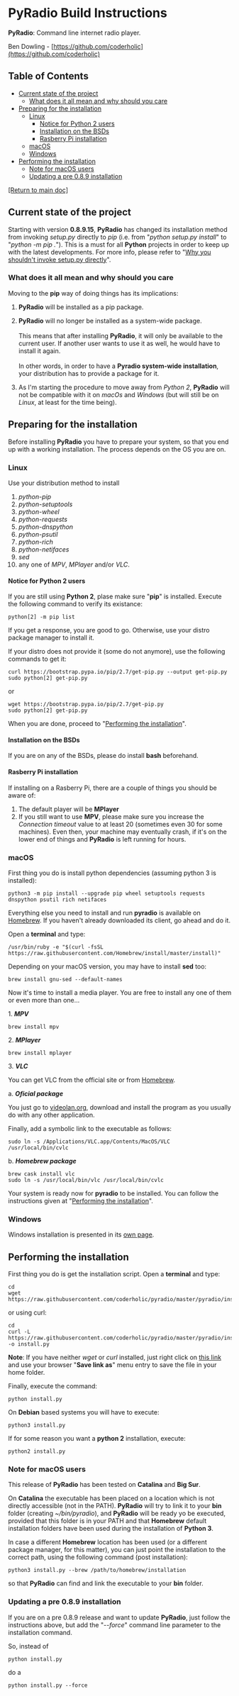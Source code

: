 # PyRadio Build Instructions

**PyRadio**: Command line internet radio player.

Ben Dowling - [https://github.com/coderholic](https://github.com/coderholic)

## Table of Contents
<!-- vim-markdown-toc Marked -->

* [Current state of the project](#current-state-of-the-project)
    * [What does it all mean and why should you care](#what-does-it-all-mean-and-why-should-you-care)
* [Preparing for the installation](#preparing-for-the-installation)
    * [Linux](#linux)
        * [Notice for Python 2 users](#notice-for-python-2-users)
        * [Installation on the BSDs](#installation-on-the-bsds)
        * [Rasberry Pi installation](#rasberry-pi-installation)
    * [macOS](#macos)
    * [Windows](#windows)
* [Performing the installation](#performing-the-installation)
    * [Note for macOS users](#note-for-macos-users)
    * [Updating a pre 0.8.9 installation](#updating-a-pre-0.8.9-installation)

<!-- vim-markdown-toc -->

[[Return to main doc]](README.md)

## Current state of the project

Starting with version **0.8.9.15**, **PyRadio** has changed its installation method from invoking *setup.py* directly to *pip* (i.e. from "*python setup.py install*" to "*python -m pip .*"). This is a must for all **Python** projects in order to keep up with the latest developments. For more info, please refer to "[Why you shouldn't invoke setup.py directly](https://blog.ganssle.io/articles/2021/10/setup-py-deprecated.html)".

### What does it all mean and why should you care

Moving to the **pip** way of doing things has its implications:

1. **PyRadio** will be installed as a pip package.

2. **PyRadio** will no longer be installed as a system-wide package. \
\
This means that after installing **PyRadio**, it will only be available to the current user. If another user wants to use it as well, he would have to install it again. \
\
In other words, in order to have a **Pyradio system-wide installation**, your distribution has to provide a package for it.

3. As I'm starting the procedure to move away from *Python 2*, **PyRadio** will not be compatible with it on *macOs* and *Windows* (but will still be on *Linux*, at least for the time being).


## Preparing for the installation

Before installing **PyRadio** you have to prepare your system, so that you end up with a working installation. The process depends on the OS you are on.


### Linux

Use your distribution method to install

1. *python-pip*
2. *python-setuptools*
3. *python-wheel*
4. *python-requests*
5. *python-dnspython*
6. *python-psutil*
7. *python-rich*
8. *python-netifaces*
9. *sed*
10. any one of *MPV*, *MPlayer* and/or *VLC*.

#### Notice for Python 2 users

If you are still using **Python 2**, plase make sure "**pip**" is installed. Execute the following command to verify its existance:

    python[2] -m pip list

If you get a response, you are good to go. Otherwise, use your distro package manager to install it.

If your distro does not provide it (some do not anymore), use the following commands to get it:

    curl https://bootstrap.pypa.io/pip/2.7/get-pip.py --output get-pip.py
    sudo python[2] get-pip.py

or

    wget https://bootstrap.pypa.io/pip/2.7/get-pip.py
    sudo python[2] get-pip.py

When you are done, proceed to  "[Performing the installation](#performing-the-installation)".

#### Installation on the BSDs

If you are on any of the BSDs, please do install **bash** beforehand.


#### Rasberry Pi installation

If installing on a Rasberry Pi, there are a couple of things you should be aware of:

1. The default player will be **MPlayer**
3. If you still want to use **MPV**, please make sure you increase the *Connection timeout* value to at least 20 (sometimes even 30 for some machines). Even then, your machine may eventually crash, if it's on the lower end of things and **PyRadio** is left running for hours.


### macOS

First thing you do is install python dependencies (assuming python 3 is installed):

    python3 -m pip install --upgrade pip wheel setuptools requests dnspython psutil rich netifaces

Everything else you need to install and run **pyradio** is available on [Homebrew](https://github.com/Homebrew/homebrew). If you haven't already downloaded its client, go ahead and do it.

Open a **terminal** and type:

    /usr/bin/ruby -e "$(curl -fsSL https://raw.githubusercontent.com/Homebrew/install/master/install)"

Depending on your macOS version, you may have to install **sed** too:

    brew install gnu-sed --default-names

Now it's time to install a media player. You are free to install any one of them or even more than one...

1\. ***MPV***

    brew install mpv

2\. ***MPlayer***

    brew install mplayer

3\. ***VLC***

You  can get VLC from the official site or from [Homebrew](https://github.com/Homebrew/homebrew).

a\. ***Oficial package***

You just go to [videolan.org](http://www.videolan.org/vlc/download-macos.html),  download and install the program as you usually do with any other application.

Finally, add a symbolic link to the executable as follows:

    sudo ln -s /Applications/VLC.app/Contents/MacOS/VLC /usr/local/bin/cvlc

b\. ***Homebrew package***

    brew cask install vlc
    sudo ln -s /usr/local/bin/vlc /usr/local/bin/cvlc

Your system is ready now for **pyradio** to be installed. You can follow the instructions given at "[Performing the installation](#performing-the-installation)".

### Windows

Windows installation is presented in its [own page](windows.md).

## Performing the installation

First thing you do is get the installation script. Open a **terminal** and type:

    cd
    wget https://raw.githubusercontent.com/coderholic/pyradio/master/pyradio/install.py

or using curl:

    cd
    curl -L https://raw.githubusercontent.com/coderholic/pyradio/master/pyradio/install.py -o install.py

**Note**: If you have neither *wget* or *curl* installed, just right click on [this link](https://raw.githubusercontent.com/coderholic/pyradio/master/pyradio/install.py) and use your browser "**Save link as**" menu entry to save the file in your home folder.

Finally, execute the command:

    python install.py

On **Debian** based systems you will have to execute:

    python3 install.py

If for some reason you want a **python 2** installation, execute:

    python2 install.py


### Note for macOS users

This release of **PyRadio** has been tested on **Catalina** and **Big Sur**.

On **Catalina** the executable has been placed on a location which is not directly accessible (not in the PATH). **PyRadio** will try to link it to your **bin** folder (creating *~/bin/pyradio*), and **PyRadio** will be ready yo be executed, provided that this folder is in your PATH and that **Homebrew** default installation folders have been used during the installation of **Python 3**.

In case a different **Homebrew** location has been used (or a different package manager, for this matter), you can just point the installation to the correct path, using the following command (post installation):

    python3 install.py --brew /path/to/homebrew/installation

so that **PyRadio** can find and link the executable to your **bin** folder.

### Updating a pre 0.8.9 installation

If you are on a pre 0.8.9 release and want to update **PyRadio**, just follow the instructions above, but add the "*--force*" command line parameter to the installation command.

So, instead of

    python install.py

do a

    python install.py --force

